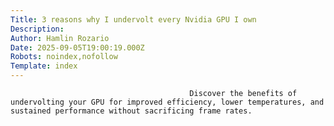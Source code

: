 ```yaml
---
Title: 3 reasons why I undervolt every Nvidia GPU I own
Description: 
Author: Hamlin Rozario
Date: 2025-09-05T19:00:19.000Z
Robots: noindex,nofollow
Template: index
---
```


                                            Discover the benefits of undervolting your GPU for improved efficiency, lower temperatures, and sustained performance without sacrificing frame rates.
                                        